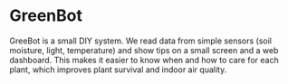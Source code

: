 # GreenBot
GreeBot is a small DIY system. We read data from simple sensors (soil moisture, light, temperature) and show tips on a small screen and a web dashboard. This makes it easier to know when and how to care for each plant, which improves plant survival and indoor air quality.
